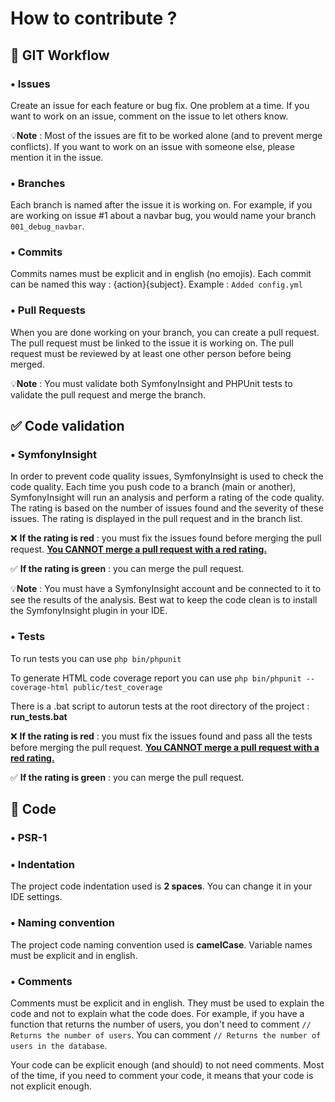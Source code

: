 # How to contribute ?
## 🚀 GIT Workflow
### • Issues
Create an issue for each feature or bug fix. One problem at a time. If you want to work on an issue, comment on the issue to let others know.

💡️**Note** : Most of the issues are fit to be worked alone (and to prevent merge conflicts). If you want to work on an issue with someone else, please mention it in the issue.


### • Branches
Each branch is named after the issue it is working on. For example, if you are working on issue #1 about a navbar bug, you would name your branch `001_debug_navbar`.

### • Commits
Commits names must be explicit and in english (no emojis). Each commit can be named this way : {action}{subject}. Example : `Added config.yml`

### • Pull Requests
When you are done working on your branch, you can create a pull request. The pull request must be linked to the issue it is working on. The pull request must be reviewed by at least one other person before being merged.

💡️**Note** : You must validate both SymfonyInsight and PHPUnit tests to validate the pull request and merge the branch.


## ✅ Code validation

### • SymfonyInsight
In order to prevent code quality issues, SymfonyInsight is used to check the code quality. Each time you push code to a branch (main or another), SymfonyInsight will run an analysis and perform a rating of the code quality. The rating is based on the number of issues found and the severity of these issues. The rating is displayed in the pull request and in the branch list.


❌ **If the rating is red** : you must fix the issues found before merging the pull request. **<ins>You CANNOT merge a pull request with a red rating.</in>**

✅ **If the rating is green** : you can merge the pull request.

💡️**Note** : You must have a SymfonyInsight account and be connected to it to see the results of the analysis. Best wat to keep the code clean is to install the SymfonyInsight plugin in your IDE.


### • Tests
To run tests you can use `php bin/phpunit`

To generate HTML code coverage report you can use `php bin/phpunit --coverage-html public/test_coverage`

There is a .bat script to autorun tests at the root directory of the project : **run_tests.bat**

❌ **If the rating is red** : you must fix the issues found and pass all the tests before merging the pull request. **<ins>You CANNOT merge a pull request with a red rating.</in>**

✅ **If the rating is green** : you can merge the pull request.

## 📄 Code
### • PSR-1
### • Indentation
The project code indentation used is **2 spaces**. You can change it in your IDE settings.

### • Naming convention
The project code naming convention used is **camelCase**. Variable names must be explicit and in english.

### • Comments
Comments must be explicit and in english. They must be used to explain the code and not to explain what the code does. For example, if you have a function that returns the number of users, you don't need to comment `// Returns the number of users`. You can comment `// Returns the number of users in the database`.

Your code can be explicit enough (and should) to not need comments. Most of the time, if you need to comment your code, it means that your code is not explicit enough.